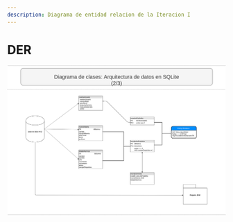 ```yaml
---
description: Diagrama de entidad relacion de la Iteracion I
---
```


# DER



![](../.gitbook/assets/diagramadeclases_gestionalumnosunlz.png)



